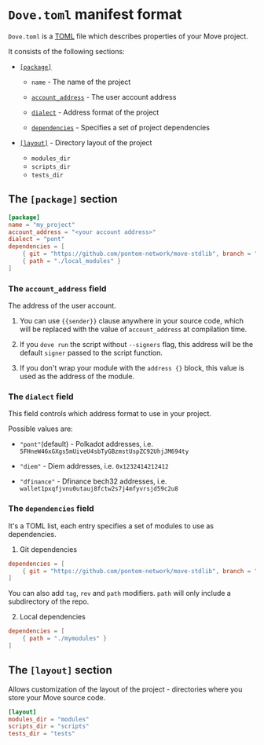 # `Dove.toml` manifest format

`Dove.toml` is a [TOML](https://toml.io/en/) file which describes properties of your Move project.

It consists of the following sections: 

* [`[package]`](#the-package-section) 
    * `name` - The name of the project
      
    * [`account_address`](#the-account_address-field) - The user account address

    * [`dialect`](#the-dialect-field) - Address format of the project 
      
    * [`dependencies`](#the-dependencies-field) - Specifies a set of project dependencies
    
* [`[layout]`](#the-layout-section) - Directory layout of the project
    * `modules_dir`
    * `scripts_dir`
    * `tests_dir`
    
## The `[package]` section

```toml
[package]
name = "my_project"
account_address = "<your account address>"
dialect = "pont"
dependencies = [
    { git = "https://github.com/pontem-network/move-stdlib", branch = "v1.2.0" },
    { path = "./local_modules" }
]
```

### The `account_address` field

The address of the user account. 

1. You can use `{{sender}}` clause anywhere in your source code, 
   which will be replaced with the value of `account_address` at compilation time.
    
2. If you `dove run` the script without `--signers` flag, 
   this address will be the default `signer` passed to the script function.  

3. If you don't wrap your module with the `address {}` block, 
   this value is used as the address of the module. 

### The `dialect` field

This field controls which address format to use in your project. 

Possible values are:
* `"pont"`(default) - Polkadot addresses,
  i.e. `5FHneW46xGXgs5mUiveU4sbTyGBzmstUspZC92UhjJM694ty`

* `"diem"` - Diem addresses, i.e. `0x1232414212412`

* `"dfinance"` - Dfinance bech32 addresses, 
  i.e. `wallet1pxqfjvnu0utauj8fctw2s7j4mfyvrsjd59c2u8`
  
### The `dependencies` field

It's a TOML list, each entry specifies a set of modules to use as dependencies. 

1. Git dependencies

```toml
dependencies = [ 
    { git = "https://github.com/pontem-network/move-stdlib", branch = "my-branch" } 
]
```

You can also add `tag`, `rev` and `path` modifiers. 
`path` will only include a subdirectory of the repo.  

2. Local dependencies 
```toml
dependencies = [ 
    { path = "./mymodules" } 
]
```

## The `[layout]` section

Allows customization of the layout of the project - directories where you store your Move source code.

```toml
[layout]
modules_dir = "modules"
scripts_dir = "scripts"
tests_dir = "tests"
```
